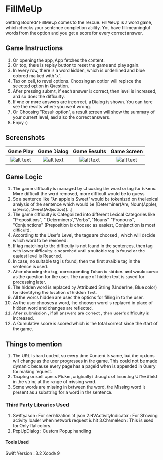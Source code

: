 # FillMeUp
Getting Boored? FillMeUp comes to the rescue. FillMeUp is a word game, which checks your sentence completion ability. You have fill meaningful words from the option and you get a score for every correct answer.

## Game Instructions
1. On opening the app, App fetches the content.
2. On top, there is replay button to reset the game and play again.
3. In every row, there is a word hidden, which is underlined and blue colored marked with 'x'.
4. Tap on cell, to revel options. Choosing an option will replace the selected option in Question.
5. After pressing submit, if each answer is correct, then level is increased, and so does the difficulty.
6. If one or more answers are incorrect, a Dialog is shown. You can here see the results where you went wrong.
7. On Choosing "Result option", a result screen will show the summary of your current level, and also the correct answers.
8. Enjoy :)

## Screenshots

Game Play             |  Game Dialog          |  Game Results         | Game Screen 
:-------------------------:|:-------------------------:|:-------------------------:| :-------------------------:
![alt text](https://user-images.githubusercontent.com/22045797/33210715-531b4564-d141-11e7-810c-9ac075e6132b.png) | ![alt text](https://user-images.githubusercontent.com/22045797/33210688-37c53c52-d141-11e7-8be6-0870d0a5cae4.png) | ![alt text](https://user-images.githubusercontent.com/22045797/33210684-339c4c06-d141-11e7-9862-952210ae9ee9.png) | ![alt text](https://user-images.githubusercontent.com/22045797/33210703-4763d704-d141-11e7-8ecf-dcb70bf057a2.png)

## Game Logic
1. The game difficulty is managed by choosing the word or tag for tokens. More difficult the  word removed, more difficult would be to guess.
2. So a sentence like "An apple is Sweet" would be tokenized on the lexical analysis of the sentence which would be [Determiner(An), Noun(Apple), is(Verb), Sweet(Adjectice)]. ,]
2. The game difficulty is Categorized into different Lexical Categories like "Prepositions", " Determiners","Verbs", "Nouns", "Pronouns", "Conjunctions" (Preposition is choosed as easiest, Conjunction is most difficult).
3. According to the User's Level, the tags are choosed , which will decide which word to be removed.
4. If tag matching to the difficulty is not found in the sentences, then tag with lower difficulty is searched until a suitable tag is found or the easiest level is Reached.
5. In case, no suitable tag is found, then the first avaible tag in the sentence is used.
6. After choosing the tag, corresponding Token is hidden. and would serve as the question for the user. The range of hidden text is saved for processing later.
7. The hidden word is replaced by Attributed String (Underline, Blue color) for identifying the location of hidden Text.
8. All the words hidden are used the options for filling in to the user.
9. As the user chooses a word, the choosen word is replaced in place of hidden word and changes are reflected.
10. After submission , if all answers are correct , then user's difficulty is increased.
11. A Cumulative score is scored which is the total correct since the start of the game.

## Things to mention
1. The URL is hard coded, so every time Content is same, but the options will  change as the user progresses in the game. This could not be made dymanic because every page has a pageid when is appended in Query for making request.
2. Tapping on cell opens Picker, originally i thought of inserting UITextfield in the string at the range of missing word.
3. Some words are missing in between the word, the  Missing word is present as a substring for a word in the sentence.

### Third Party Libraries Used
1. SwiftyJson : For serialization of json 
2.NVActivityIndicator : For Showing activity loader when network request is hit
3.Chameleon : This is used for Only flat colors.
4. PopUpDialog : Custom Popup handling

#### Tools Used
Swift Version : 3.2
Xcode 9

